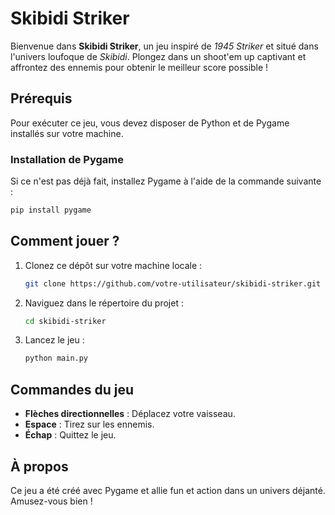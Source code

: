 # Skibidi Striker

Bienvenue dans **Skibidi Striker**, un jeu inspiré de *1945 Striker* et situé dans l'univers loufoque de *Skibidi*. Plongez dans un shoot'em up captivant et affrontez des ennemis pour obtenir le meilleur score possible !

## Prérequis

Pour exécuter ce jeu, vous devez disposer de Python et de Pygame installés sur votre machine.

### Installation de Pygame

Si ce n'est pas déjà fait, installez Pygame à l'aide de la commande suivante :

```bash
pip install pygame
```

## Comment jouer ?

1. Clonez ce dépôt sur votre machine locale :
   ```bash
   git clone https://github.com/votre-utilisateur/skibidi-striker.git
   ```
2. Naviguez dans le répertoire du projet :
   ```bash
   cd skibidi-striker
   ```
3. Lancez le jeu :
   ```bash
   python main.py
   ```

## Commandes du jeu

- **Flèches directionnelles** : Déplacez votre vaisseau.
- **Espace** : Tirez sur les ennemis.
- **Échap** : Quittez le jeu.

## À propos

Ce jeu a été créé avec Pygame et allie fun et action dans un univers déjanté. Amusez-vous bien !
